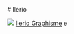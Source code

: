 <title>Noahvocat | Ilerio</title>
# Ilerio

![](Dragster.jpg)
[Ilerio Graphisme](https://noahvocat.is-a.dev/ilergfx)
e

